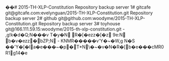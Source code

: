 ��#   2 0 1 5 - T H - X L P - C o n s t i t u t i o n  
  
 R e p o s i t o r y   b a c k u p   s e r v e r   1 #   g i t c a f e 	 g i t @ g i t c a f e . c o m : e v e l y n g u a n / 2 0 1 5 - T H - X L P - C o n s t i t u t i o n . g i t  
 R e p o s i t o r y   b a c k u p   s e r v e r   2 #   g i t h u b 	 g i t @ g i t h u b . c o m : w o o d y m e / 2 0 1 5 - T H - X L P - C o n s t i t u t i o n . g i t  
 R e p o s i t o r y   b a c k u p   s e r v e r   3 #   t o y h o u s e 	 g i t @ 1 6 6 . 1 1 1 . 5 9 . 1 5 : w o o d y m e / 2 0 1 5 - t h - x l p - c o n s t i t u t i o n . g i t  
  
 -   ,g!k�d�Q;N���vT�y�N R�[�ezz�[�z 9e:N b�v�ezz�bZP;N  
  
 -   KNMR�����v'Y�~�W,gN�S  ��'Y�[�la�e���~�p�T*N\�~�v�N�R�[b�e���cMR0R1 g1 4 �e 
  
 
